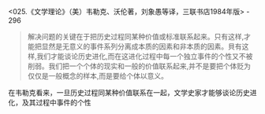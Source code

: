 <025.《文学理论》（美）韦勒克、沃伦著，刘象愚等译，三联书店1984年版> - 296

> 解决问题的关键在于把历史过程同某种价值或标准联系起来。只有这样,才能把显然是无意义的事件系列分离成本质的因素和非本质的因素。貝有这样,我们才能谈论历史进化,而在这进化过程中每一个独立事件的个性又不被削弱。我们把一个个体的现实和一般的价值联系起来,并不是要把个体贬为仅仅是一般概念的样本,而是要给个体以意义。

在韦勒克看来，一旦历史过程同某种价值联系在一起，文学史家才能够谈论历史进化，及其过程中事件的个性